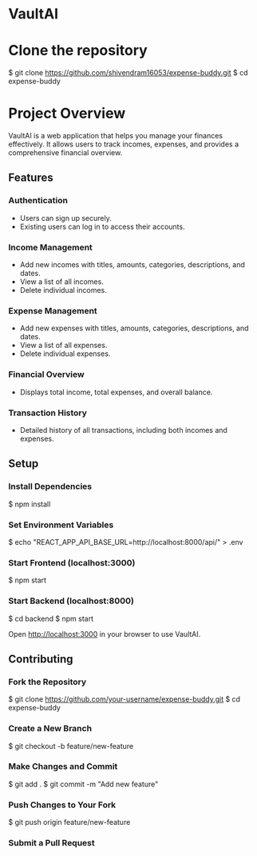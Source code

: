 # VaultAI

# Clone the repository
$ git clone https://github.com/shivendram16053/expense-buddy.git
$ cd expense-buddy

# Project Overview
VaultAI is a web application that helps you manage your finances effectively. It allows users to track incomes, expenses, and provides a comprehensive financial overview.

## Features

### Authentication
- Users can sign up securely.
- Existing users can log in to access their accounts.

### Income Management
- Add new incomes with titles, amounts, categories, descriptions, and dates.
- View a list of all incomes.
- Delete individual incomes.

### Expense Management
- Add new expenses with titles, amounts, categories, descriptions, and dates.
- View a list of all expenses.
- Delete individual expenses.

### Financial Overview
- Displays total income, total expenses, and overall balance.

### Transaction History
- Detailed history of all transactions, including both incomes and expenses.

## Setup

### Install Dependencies
$ npm install

### Set Environment Variables
$ echo "REACT_APP_API_BASE_URL=http://localhost:8000/api/" > .env

### Start Frontend (localhost:3000)
$ npm start

### Start Backend (localhost:8000)
$ cd backend
$ npm start

Open [http://localhost:3000](http://localhost:3000) in your browser to use VaultAI.

## Contributing

### Fork the Repository
$ git clone https://github.com/your-username/expense-buddy.git
$ cd expense-buddy

### Create a New Branch
$ git checkout -b feature/new-feature

### Make Changes and Commit
$ git add .
$ git commit -m "Add new feature"

### Push Changes to Your Fork
$ git push origin feature/new-feature

### Submit a Pull Request
